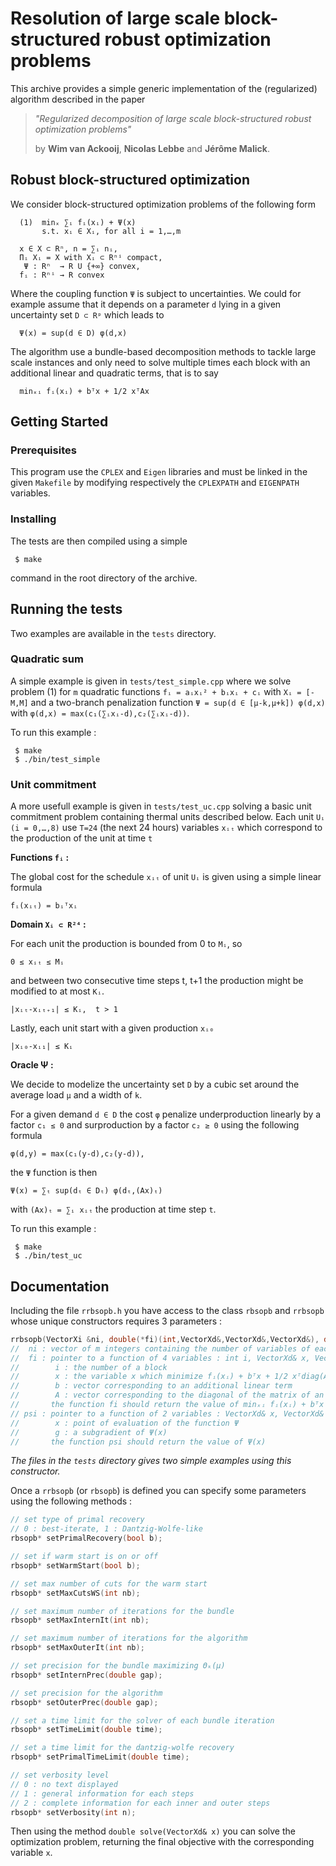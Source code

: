 # Resolution of large scale block-structured robust optimization problems

 This archive provides a simple generic implementation of the (regularized) algorithm described in the paper 

> *"Regularized decomposition of large scale block-structured robust optimization problems"*
>
> by **Wim van Ackooij**, **Nicolas Lebbe** and **Jérôme Malick**.


Robust block-structured optimization
--

We consider block-structured optimization problems of the following form

```
  (1)  minₓ ∑ᵢ fᵢ(xᵢ) + Ψ(x)
       s.t. xᵢ ∈ Xᵢ, for all i = 1,…,m
       
  x ∈ X ⊂ Rⁿ, n = ∑ᵢ nᵢ,
  Πᵢ Xᵢ = X with Xᵢ ⊂ Rⁿⁱ compact,
   Ψ : Rⁿ  → R U {+∞} convex,
  fᵢ : Rⁿⁱ → R convex
```

Where the coupling function `Ψ` is subject to uncertainties.  We could for example assume that it depends on a parameter `d` lying in a given uncertainty set `D ⊂ Rᵖ` which leads to

```
  Ψ(x) = sup(d ∈ D) φ(d,x)
```
The algorithm use a bundle-based decomposition methods to tackle large scale instances and only need to solve multiple times each block with an additional linear and quadratic terms, that is to say
```
  minₓᵢ fᵢ(xᵢ) + bᵀx + 1/2 xᵀAx
```

Getting Started
--

### Prerequisites

 This program use the `CPLEX` and `Eigen` libraries and must be linked in the given `Makefile` by modifying respectively the `CPLEXPATH` and `EIGENPATH` variables.
 
### Installing

The tests are then compiled using a simple
```Shell
 $ make
```
 command in the root directory of the archive.

Running the tests
--


Two examples are available in the `tests` directory.

### Quadratic sum

A simple example is given in `tests/test_simple.cpp` where we solve problem (1) for `m` quadratic functions `fᵢ = aᵢxᵢ² + bᵢxᵢ + cᵢ` with `Xᵢ = [-M,M]` and a two-branch penalization function `Ψ = sup(d ∈ [μ-k,μ+k]) φ(d,x)` with `φ(d,x) = max(c₁(∑ᵢxᵢ-d),c₂(∑ᵢxᵢ-d))`.

To run this example :
```Shell
 $ make
 $ ./bin/test_simple
```

### Unit commitment

A more usefull example is given in `tests/test_uc.cpp` solving a basic unit commitment problem containing thermal units described below.
Each unit `Uᵢ (i = 0,…,8)` use `T=24` (the next 24 hours) variables `xᵢₜ` which correspond to the production of the unit at time `t`

**Functions `fᵢ` :**

The global cost for the schedule `xᵢₜ` of unit `Uᵢ` is given using a simple linear formula 
```
fᵢ(xᵢₜ) = bᵢᵀxᵢ
```

**Domain `Xᵢ ⊂ R²⁴` :**

For each unit the production is bounded from 0 to `Mᵢ`, so
```
0 ≤ xᵢₜ ≤ Mᵢ
```
and between two consecutive time steps t, t+1 the production might be modified to at most `Kᵢ`.
```
|xᵢₜ-xᵢₜ₊₁| ≤ Kᵢ,  t > 1
```
    
Lastly, each unit start with a given production `xᵢ₀`
```
|xᵢ₀-xᵢ₁| ≤ Kᵢ
```

**Oracle Ψ :**

We decide to modelize the  uncertainty set `D` by a cubic set around the average load `μ` and a width of `k`.

For a given demand `d ∈ D` the cost `φ` penalize underproduction linearly by a factor `c₁ ≤ 0` and surproduction by a factor `c₂ ≥ 0` using the following formula
```
φ(d,y) = max(c₁(y-d),c₂(y-d)),
```
the `Ψ` function is then
```
Ψ(x) = ∑ₜ sup(dₜ ∈ Dₜ) φ(dₜ,(Ax)ₜ)
```
with `(Ax)ₜ = ∑ᵢ xᵢₜ` the production at time step `t`.

To run this example :
```Shell
 $ make
 $ ./bin/test_uc
```

Documentation
--

Including the file `rrbsopb.h` you have access to the class `rbsopb` and `rrbsopb` whose unique constructors requires 3 parameters :
```C++
rrbsopb(VectorXi &ni, double(*fi)(int,VectorXd&,VectorXd&,VectorXd&), double(*psi)(VectorXd&,VectorXd&));
//  ni : vector of m integers containing the number of variables of each block
//  fi : pointer to a function of 4 variables : int i, VectorXd& x, VectorXd& b, VectorXd& A
//        i : the number of a block
//        x : the variable x which minimize fᵢ(xᵢ) + bᵀx + 1/2 xᵀdiag(A)x
//        b : vector corresponding to an additional linear term
//        A : vector corresponding to the diagonal of the matrix of an additional quadratic term
//       the function fi should return the value of minₓᵢ fᵢ(xᵢ) + bᵀx + 1/2 xᵀdiag(A)x
// psi : pointer to a function of 2 variables : VectorXd& x, VectorXd& g
//        x : point of evaluation of the function Ψ
//        g : a subgradient of Ψ(x)
//       the function psi should return the value of Ψ(x)
```
*The files in the `tests` directory gives two simple examples using this constructor.*

Once a `rrbsopb` (or `rbsopb`) is defined you can specify some parameters using the following methods :

```C++
// set type of primal recovery
// 0 : best-iterate, 1 : Dantzig-Wolfe-like
rbsopb* setPrimalRecovery(bool b);
```

```C++
// set if warm start is on or off
rbsopb* setWarmStart(bool b);
```

```C++
// set max number of cuts for the warm start
rbsopb* setMaxCutsWS(int nb);
```

```C++
// set maximum number of iterations for the bundle
rbsopb* setMaxInternIt(int nb);
```

```C++
// set maximum number of iterations for the algorithm
rbsopb* setMaxOuterIt(int nb);
```

```C++
// set precision for the bundle maximizing Θₖ(μ)
rbsopb* setInternPrec(double gap);
```

```C++
// set precision for the algorithm
rbsopb* setOuterPrec(double gap);
```

```C++
// set a time limit for the solver of each bundle iteration
rbsopb* setTimeLimit(double time);
```

```C++
// set a time limit for the dantzig-wolfe recovery
rbsopb* setPrimalTimeLimit(double time);
```

```C++
// set verbosity level
// 0 : no text displayed
// 1 : general information for each steps
// 2 : complete information for each inner and outer steps
rbsopb* setVerbosity(int n);
```

Then using the method `double solve(VectorXd& x)` you can solve the optimization problem, returning the final objective with the corresponding variable `x`.
